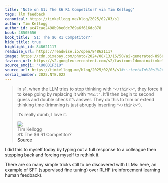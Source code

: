 ```yaml
---
title: 'Note on S1: The $6 R1 Competitor? via Tim Kellogg'
tags: llm feedback
canonical: https://timkellogg.me/blog/2025/02/03/s1
author: Tim Kellogg
author_id: ac47cae2498b9be0dc769a6f616dc878
book: 48505656
book_title: 'S1: The $6 R1 Competitor?'
hide_title: true
highlight_id: 848621117
readwise_url: https://readwise.io/open/848621117
image: https://cdn.pixabay.com/photo/2024/08/13/16/50/ai-generated-8966531_960_720.png
favicon_url: https://s2.googleusercontent.com/s2/favicons?domain=timkellogg.me
source_emoji: "\U0001F310"
source_url: https://timkellogg.me/blog/2025/02/03/s1#:~:text=In%20s1%2C%20when,I%20love%20it.
serial_number: 2025.NTE.022
---
```

> In s1, when the LLM tries to stop thinking with `"</think>"`, they force it to keep going by replacing it with `"Wait"`. It’ll then begin to second guess and double check it’s answer. They do this to trim or extend thinking time (trimming is just abruptly inserting `"</think>"`).
> 
> It’s really dumb, I love it.
> <div class="quoteback-footer"><div class="quoteback-avatar"><img class="mini-favicon" src="https://s2.googleusercontent.com/s2/favicons?domain=timkellogg.me"></div><div class="quoteback-metadata"><div class="metadata-inner"><span style="display:none">FROM:</span><div aria-label="Tim Kellogg" class="quoteback-author"> Tim Kellogg</div><div aria-label="S1: The $6 R1 Competitor?" class="quoteback-title"> S1: The $6 R1 Competitor?</div></div></div><div class="quoteback-backlink"><a target="_blank" aria-label="go to the full text of this quotation" rel="noopener" href="https://timkellogg.me/blog/2025/02/03/s1#:~:text=In%20s1%2C%20when,I%20love%20it." class="quoteback-arrow"> Source</a></div></div>

I did this to myself today by typing out a full response to a colleague then stepping back and forcing myself to rethink it.

There are so many simple tricks still to be discovered with LLMs: here, an example of SFT (supervised fine tuning) over RLHF (reinforcement learning human feedback).